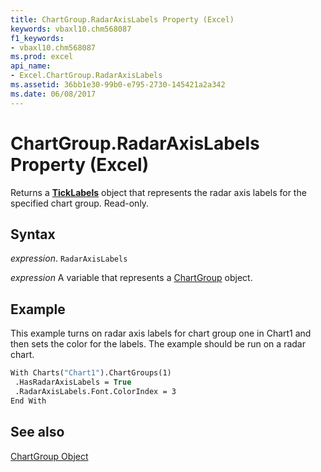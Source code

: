 ```yaml
---
title: ChartGroup.RadarAxisLabels Property (Excel)
keywords: vbaxl10.chm568087
f1_keywords:
- vbaxl10.chm568087
ms.prod: excel
api_name:
- Excel.ChartGroup.RadarAxisLabels
ms.assetid: 36bb1e30-99b0-e795-2730-145421a2a342
ms.date: 06/08/2017
---
```



# ChartGroup.RadarAxisLabels Property (Excel)

Returns a  **[TickLabels](Excel.TickLabels(object).md)** object that represents the radar axis labels for the specified chart group. Read-only.


## Syntax

 _expression_. `RadarAxisLabels`

 _expression_ A variable that represents a [ChartGroup](Excel.ChartGroup-graph-object.md) object.


## Example

This example turns on radar axis labels for chart group one in Chart1 and then sets the color for the labels. The example should be run on a radar chart.


```vb
With Charts("Chart1").ChartGroups(1) 
 .HasRadarAxisLabels = True 
 .RadarAxisLabels.Font.ColorIndex = 3 
End With
```


## See also


[ChartGroup Object](Excel.ChartGroup(object).md)

